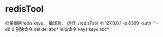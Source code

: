 # redisTool
批量删除redis keys。
编译后， 运行 ./redisTool -h 127.0.0.1 -p 6369 -auth '' -db 0 
删除命令 del 
del abc*
查询命令 keys 
keys abc*
